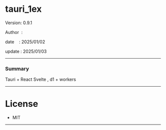 ﻿# tauri_1ex

 Version: 0.9.1

 Author  : 

 date    : 2025/01/02

 update  : 2025/01/03

***
### Summary

Tauri + React Svelte ,  d1 + workers

***
# License

* MIT

***

